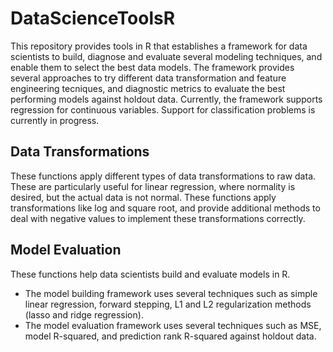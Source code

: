 # DataScienceToolsR
This repository provides tools in R that establishes a framework for data scientists to build, diagnose and evaluate several modeling techniques, and enable them to select the best data models. The framework provides several approaches to try different data transformation and feature engineering tecniques, and diagnostic metrics to evaluate the best performing models against holdout data. Currently, the framework supports regression for continuous variables. Support for classification problems is currently in progress.

## Data Transformations
These functions apply different types of data transformations to raw data. These are particularly useful for linear regression, where normality is desired, but the actual data is not normal. These functions apply transformations like log and square root, and provide additional methods to deal with negative values to implement these transformations correctly.

## Model Evaluation
These functions help data scientists build and evaluate models in R. 
* The model building framework uses several techniques such as simple linear regression, forward stepping, L1 and L2 regularization methods (lasso and ridge regression). 
* The model evaluation framework uses several techniques such as MSE, model R-squared, and prediction rank R-squared against holdout data.
